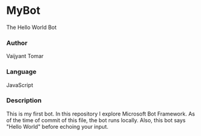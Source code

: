 # MyBot
The Hello World Bot

### Author
Vaijyant Tomar

### Language
JavaScript

### Description
This is my first bot. In this repository I explore Microsoft Bot Framework. As of the time of commit of this file, the bot runs locally. Also, this bot says "Hello World" before echoing your input.
